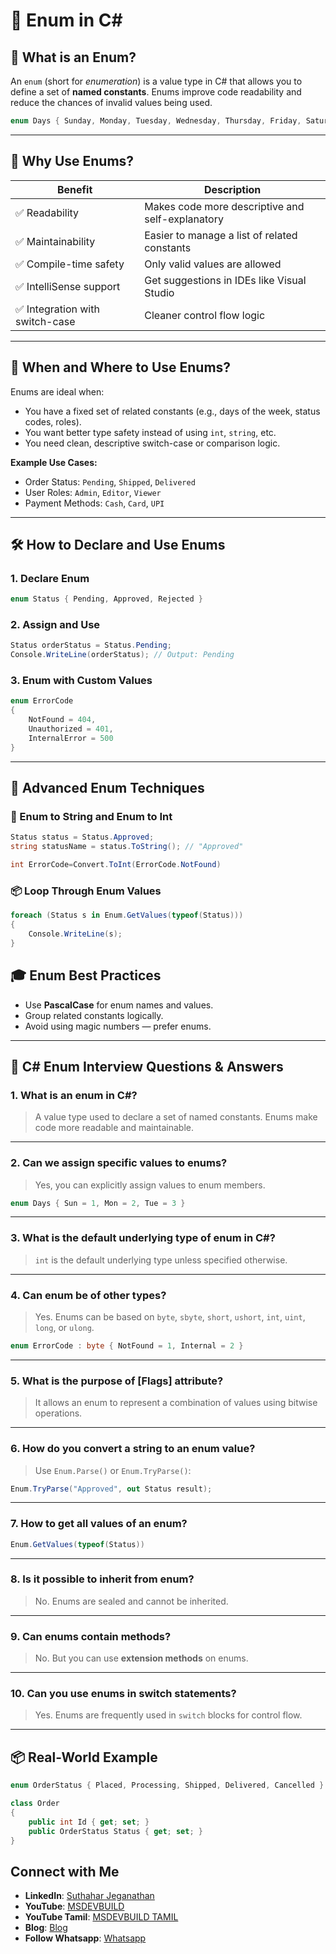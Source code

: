 
# 📘 Enum in C#

## 🔰 What is an Enum?

An `enum` (short for *enumeration*) is a value type in C# that allows you to define a set of **named constants**. Enums improve code readability and reduce the chances of invalid values being used.

```csharp
enum Days { Sunday, Monday, Tuesday, Wednesday, Thursday, Friday, Saturday };
```

---

## 🎯 Why Use Enums?

| Benefit | Description |
|--------|-------------|
| ✅ Readability | Makes code more descriptive and self-explanatory |
| ✅ Maintainability | Easier to manage a list of related constants |
| ✅ Compile-time safety | Only valid values are allowed |
| ✅ IntelliSense support | Get suggestions in IDEs like Visual Studio |
| ✅ Integration with switch-case | Cleaner control flow logic |

---

## 🧠 When and Where to Use Enums?

Enums are ideal when:
- You have a fixed set of related constants (e.g., days of the week, status codes, roles).
- You want better type safety instead of using `int`, `string`, etc.
- You need clean, descriptive switch-case or comparison logic.

**Example Use Cases:**
- Order Status: `Pending`, `Shipped`, `Delivered`
- User Roles: `Admin`, `Editor`, `Viewer`
- Payment Methods: `Cash`, `Card`, `UPI`

---

## 🛠 How to Declare and Use Enums

### 1. Declare Enum
```csharp
enum Status { Pending, Approved, Rejected }
```

### 2. Assign and Use
```csharp
Status orderStatus = Status.Pending;
Console.WriteLine(orderStatus); // Output: Pending
```

### 3. Enum with Custom Values
```csharp
enum ErrorCode
{
    NotFound = 404,
    Unauthorized = 401,
    InternalError = 500
}
```

---

## 🧪 Advanced Enum Techniques

### 🔁 Enum to String and Enum to Int

```csharp
Status status = Status.Approved;
string statusName = status.ToString(); // "Approved"

int ErrorCode=Convert.ToInt(ErrorCode.NotFound)
```

### 📦 Loop Through Enum Values

```csharp
foreach (Status s in Enum.GetValues(typeof(Status)))
{
    Console.WriteLine(s);
}
```



## 🎓 Enum Best Practices

- Use **PascalCase** for enum names and values.
- Group related constants logically.
- Avoid using magic numbers — prefer enums.


---

## 💼 C# Enum Interview Questions & Answers

### 1. **What is an enum in C#?**
> A value type used to declare a set of named constants. Enums make code more readable and maintainable.

---

### 2. **Can we assign specific values to enums?**
> Yes, you can explicitly assign values to enum members.

```csharp
enum Days { Sun = 1, Mon = 2, Tue = 3 }
```

---

### 3. **What is the default underlying type of enum in C#?**
> `int` is the default underlying type unless specified otherwise.

---

### 4. **Can enum be of other types?**
> Yes. Enums can be based on `byte`, `sbyte`, `short`, `ushort`, `int`, `uint`, `long`, or `ulong`.

```csharp
enum ErrorCode : byte { NotFound = 1, Internal = 2 }
```

---

### 5. **What is the purpose of [Flags] attribute?**
> It allows an enum to represent a combination of values using bitwise operations.

---

### 6. **How do you convert a string to an enum value?**
> Use `Enum.Parse()` or `Enum.TryParse()`:

```csharp
Enum.TryParse("Approved", out Status result);
```

---

### 7. **How to get all values of an enum?**
```csharp
Enum.GetValues(typeof(Status))
```

---

### 8. **Is it possible to inherit from enum?**
> No. Enums are sealed and cannot be inherited.

---

### 9. **Can enums contain methods?**
> No. But you can use **extension methods** on enums.

---

### 10. **Can you use enums in switch statements?**
> Yes. Enums are frequently used in `switch` blocks for control flow.

---

## 📦 Real-World Example

```csharp
enum OrderStatus { Placed, Processing, Shipped, Delivered, Cancelled }

class Order
{
    public int Id { get; set; }
    public OrderStatus Status { get; set; }
}
```

  ## Connect with Me
- **LinkedIn**: [Suthahar Jeganathan](https://www.linkedin.com/in/jssuthahar/)
- **YouTube**: [MSDEVBUILD](https://www.youtube.com/@MSDEVBUILD)
- **YouTube Tamil**: [MSDEVBUILD TAMIL](https://www.youtube.com/@MSDEVBUILDTamil)
- **Blog**: [Blog](https://www.msdevbuild.com/)
- **Follow Whatsapp**: [Whatsapp](https://www.whatsapp.com/channel/0029Va5j2rHEFeXcTlUhQB0J)


